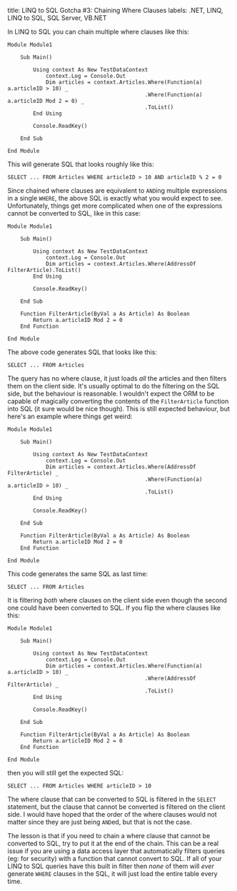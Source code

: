 title: LINQ to SQL Gotcha #3: Chaining Where Clauses
labels: .NET, LINQ, LINQ to SQL, SQL Server, VB.NET

In LINQ to SQL you can chain multiple where clauses like this<!--break-->:

    Module Module1

        Sub Main()

            Using context As New TestDataContext
                context.Log = Console.Out
                Dim articles = context.Articles.Where(Function(a) a.articleID > 10) _
                                               .Where(Function(a) a.articleID Mod 2 = 0) _
                                               .ToList()
            End Using

            Console.ReadKey()

        End Sub

    End Module

This will generate SQL that looks roughly like this:

    SELECT ... FROM Articles WHERE articleID > 10 AND articleID % 2 = 0

Since chained where clauses are equivalent to <code>AND</code>ing multiple expressions in a single <code>WHERE</code>, the above SQL is exactly what you would expect to see.  Unfortunately, things get more complicated when one of the expressions cannot be converted to SQL, like in this case:

    Module Module1

        Sub Main()

            Using context As New TestDataContext
                context.Log = Console.Out
                Dim articles = context.Articles.Where(AddressOf FilterArticle).ToList()
            End Using

            Console.ReadKey()

        End Sub

        Function FilterArticle(ByVal a As Article) As Boolean
            Return a.articleID Mod 2 = 0
        End Function

    End Module

The above code generates SQL that looks like this:

    SELECT ... FROM Articles

The query has no where clause, it just loads <em>all</em> the articles and then filters them on the client side.  It's usually optimal to do the filtering on the SQL side, but the behaviour is reasonable.  I wouldn't expect the ORM to be capable of magically converting the contents of the <code>FilterArticle</code> function into SQL (it sure would be nice though).  This is still expected behaviour, but here's an example where things get weird:

    Module Module1

        Sub Main()

            Using context As New TestDataContext
                context.Log = Console.Out
                Dim articles = context.Articles.Where(AddressOf FilterArticle) _
                                               .Where(Function(a) a.articleID > 10) _
                                               .ToList()
            End Using

            Console.ReadKey()

        End Sub

        Function FilterArticle(ByVal a As Article) As Boolean
            Return a.articleID Mod 2 = 0
        End Function

    End Module

This code generates the same SQL as last time:

    SELECT ... FROM Articles

It is filtering <em>both</em> where clauses on the client side even though the second one could have been converted to SQL.  If you flip the where clauses like this:

    Module Module1

        Sub Main()

            Using context As New TestDataContext
                context.Log = Console.Out
                Dim articles = context.Articles.Where(Function(a) a.articleID > 10) _
                                               .Where(AddressOf FilterArticle) _
                                               .ToList()
            End Using

            Console.ReadKey()

        End Sub

        Function FilterArticle(ByVal a As Article) As Boolean
            Return a.articleID Mod 2 = 0
        End Function

    End Module

then you will still get the expected SQL:

    SELECT ... FROM Articles WHERE articleID > 10

The where clause that can be converted to SQL is filtered in the <code>SELECT</code> statement, but the clause that cannot be converted is filtered on the client side.  I would have hoped that the order of the where clauses would not matter since they are just being <code>AND</code>ed, but that is not the case.

The lesson is that if you need to chain a where clause that cannot be converted to SQL, try to put it at the end of the chain.  This can be a real issue if you are using a data access layer that automatically filters queries (eg: for security) with a function that cannot convert to SQL.  If all of your LINQ to SQL queries have this built in filter then <em>none</em> of them will <em>ever</em> generate <code>WHERE</code> clauses in the SQL, it will just load the entire table every time.